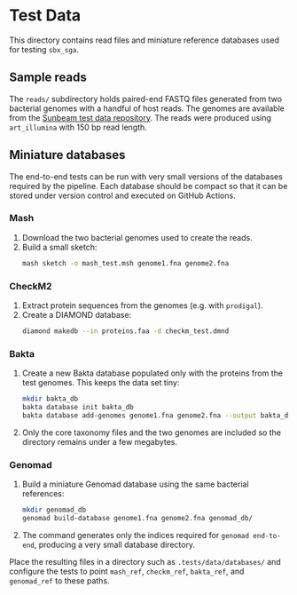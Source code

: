 # Test Data

This directory contains read files and miniature reference databases used for testing `sbx_sga`.

## Sample reads

The `reads/` subdirectory holds paired-end FASTQ files generated from two bacterial genomes with a handful of host reads. The genomes are available from the [Sunbeam test data repository](https://github.com/sunbeam-labs/sunbeam/tree/main/tests/data/raw). The reads were produced using `art_illumina` with 150&nbsp;bp read length.

## Miniature databases

The end-to-end tests can be run with very small versions of the databases required by the pipeline. Each database should be compact so that it can be stored under version control and executed on GitHub Actions.

### Mash
1. Download the two bacterial genomes used to create the reads.
2. Build a small sketch:
   ```bash
   mash sketch -o mash_test.msh genome1.fna genome2.fna
   ```

### CheckM2
1. Extract protein sequences from the genomes (e.g. with `prodigal`).
2. Create a DIAMOND database:
   ```bash
   diamond makedb --in proteins.faa -d checkm_test.dmnd
   ```

### Bakta
1. Create a new Bakta database populated only with the proteins from the test genomes. This keeps the data set tiny:
   ```bash
   mkdir bakta_db
   bakta database init bakta_db
   bakta database add-genomes genome1.fna genome2.fna --output bakta_db
   ```
2. Only the core taxonomy files and the two genomes are included so the directory remains under a few megabytes.

### Genomad
1. Build a miniature Genomad database using the same bacterial references:
   ```bash
   mkdir genomad_db
   genomad build-database genome1.fna genome2.fna genomad_db/
   ```
2. The command generates only the indices required for `genomad end-to-end`, producing a very small database directory.

Place the resulting files in a directory such as `.tests/data/databases/` and configure the tests to point `mash_ref`, `checkm_ref`, `bakta_ref`, and `genomad_ref` to these paths.

